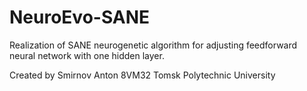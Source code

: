 # NeuroEvo-SANE
Realization of SANE neurogenetic algorithm for adjusting feedforward neural network with one hidden layer.

Created by Smirnov Anton
8VM32
Tomsk Polytechnic University
